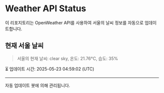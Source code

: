 
# Weather API Status

이 리포지토리는 OpenWeather API를 사용하여 서울의 날씨 정보를 자동으로 업데이트합니다.

## 현재 서울 날씨
> 서울의 현재 날씨: clear sky, 온도: 21.76°C, 습도: 35%

⏳ 업데이트 시간: 2025-05-23 04:59:02 (UTC)

---
자동 업데이트 봇에 의해 관리됩니다.
